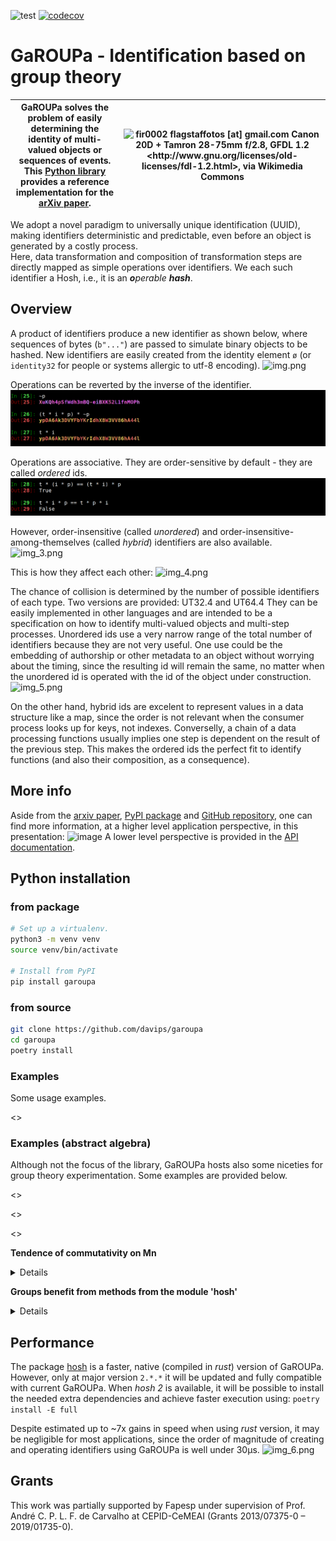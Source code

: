 ![test](https://github.com/davips/garoupa/workflows/test/badge.svg)
[![codecov](https://codecov.io/gh/davips/garoupa/branch/main/graph/badge.svg)](https://codecov.io/gh/davips/garoupa)

# GaROUPa - Identification based on group theory
GaROUPa solves the problem of easily determining the identity of multi-valued objects or sequences of events.<br>This [Python library](https://pypi.org/project/garoupa) provides a reference implementation for the [arXiv paper](xxxxxx).  | ![fir0002  flagstaffotos [at] gmail.com Canon 20D + Tamron 28-75mm f/2.8, GFDL 1.2 &lt;http://www.gnu.org/licenses/old-licenses/fdl-1.2.html&gt;, via Wikimedia Commons](https://upload.wikimedia.org/wikipedia/commons/thumb/a/a7/Malabar_grouper_melb_aquarium.jpg/256px-Malabar_grouper_melb_aquarium.jpg)
:-------------------------:|:-------------------------:

We adopt a novel paradigm to universally unique identification (UUID), making identifiers deterministic and predictable, 
even before an object is generated by a costly process.   
Here, data transformation and composition of transformation steps are directly mapped as simple operations over identifiers.
We each such identifier a Hosh, i.e., it is an _**o**perable **hash**_.

## Overview

A product of identifiers produce a new identifier as shown below,
where sequences of bytes (`b"..."`) are passed to simulate binary objects to be hashed.
New identifiers are easily created from the identity element `ø` 
(or `identity32` for people or systems allergic to utf-8 encoding).
![img.png](https://raw.githubusercontent.com/davips/garoupa/main/examples/img.png)

Operations can be reverted by the inverse of the identifier.
![img_1.png](img_1.png)

Operations are associative. They are order-sensitive by default - they are called _ordered_ ids.
![img_2.png](img_2.png)

However, order-insensitive (called _unordered_) and order-insensitive-among-themselves (called _hybrid_) 
identifiers are also available.
![img_3.png](https://raw.githubusercontent.com/davips/garoupa/8b556816e14145fdd045f55f6de0a830d9e1865d/examples/img_3.png)

This is how they affect each other:
![img_4.png](https://raw.githubusercontent.com/davips/garoupa/main/examples/img_4.png)

The chance of collision is determined by the number of possible identifiers of each type.
Two versions are provided: UT32.4 and UT64.4 They can be easily implemented in other languages and are 
intended to be a specification on how to identify multi-valued objects and multi-step processes.
Unordered ids use a very narrow range of the total number of identifiers because they are not very useful.
One use could be the embedding of  authorship or other metadata to an object without worrying about the timing, 
since the resulting id will remain the same, 
no matter when the unordered id is operated with the id of the object under construction.
![img_5.png](https://raw.githubusercontent.com/davips/garoupa/main/examples/img_5.png)

On the other hand, hybrid ids are excelent to represent values in a data structure like a map, 
since the order is not relevant when the consumer process looks up for keys, not indexes.
Converselly, a chain of a data processing functions usually implies one step is dependent on the result of the previous step.
This makes the ordered ids the perfect fit to identify functions (and also their composition, as a consequence).



## More info
Aside from the [arxiv paper](xxxxxxxxxxxx), [PyPI package](https://pypi.org/project/garoupa) 
and [GitHub repository](https://github.com/davips/garoupa), 
one can find more information, at a higher level application perspective, 
in this presentation:
![image](https://raw.githubusercontent.com/davips/garoupa/main/examples/capa-slides-gdocs.png)
A lower level perspective is provided in the [API documentation](docs/garoupa/index.html).

## Python installation
### from package
```bash
# Set up a virtualenv. 
python3 -m venv venv
source venv/bin/activate

# Install from PyPI
pip install garoupa
```

### from source
```bash
git clone https://github.com/davips/garoupa
cd garoupa
poetry install
```

### Examples
Some usage examples.

<<operation>>

### Examples (abstract algebra)
Although not the focus of the library, GaROUPa hosts also some niceties for group theory experimentation.
Some examples are provided below.

<<groups>>

<<commutativity>>

<<repetition>>

**Tendence of commutativity on Mn**
<details>
<p>

```python3
from itertools import chain

from garoupa.algebra.matrix.m import M
from garoupa.algebra.matrix.m8bit import M8bit


def traverse(G):
    i, count = G.order, G.order
    for idx, a in enumerate(G.sorted()):
        for b in list(G.sorted())[idx + 1:]:
            if a * b == b * a:
                count += 2
            i += 2
    print(f"|{G}| = ".rjust(20, ' '),
          f"{G.order}:".ljust(10, ' '),
          f"{count}/{i}:".rjust(15, ' '), f"  {G.bits} bits",
          f"\t{100 * count / i} %", sep="")


M1_4 = map(M, range(1, 5))
for G in chain(M1_4, [M8bit(), M(5)]):
    traverse(G)
# ...
for G in map(M, range(6, 11)):
    i, count = 0, 0
    for a, b in zip(G, G):
        if a * b == b * a:
            count += 1
        i += 1
        if i >= 1_000_000:
            break
    print(f"|{G}| = ".rjust(20, ' '),
          f"{G.order}:".ljust(10, ' '),
          f"{count}/{i}:".rjust(15, ' '), f"  {G.bits} bits",
          f"\t~{100 * count / i} %", sep="")

"""
|M1| = 1:                        1/1:  0 bits	100.0 %
|M2| = 2:                        4/4:  1 bits	100.0 %
|M3| = 8:                      40/64:  3 bits	62.5 %
|M4| = 64:                 1024/4096:  6 bits	25.0 %
|M8bit| = 256:              14848/65536:  8 bits	22.65625 %
|M5| = 1024:           62464/1048576:  10 bits	5.95703125 %
|M6| = 32768:              286/32768:  15 bits	0.872802734375 %
|M7| = 2097152:          683/1000000:  21 bits	0.0683 %
|M8| = 268435456:         30/1000000:  28 bits	0.003 %
|M9| = 68719476736:        1/1000000:  36 bits	0.0001 %
|M10| = 35184372088832:     0/1000000:  45 bits	0.0 %
"""
```
</p>
</details>

**Groups benefit from methods from the module 'hosh'**
<details>
<p>

```python3
from garoupa.algebra.matrix import M

m = ~M(23)
print(repr(m.hosh))
```
<a href="https://github.com/davips/garoupa/blob/main/examples/7KDd8TiA3S11QTkUid2wy87DQIeGQ35vB1bsP5Y6DjZ.png">
<img src="https://raw.githubusercontent.com/davips/garoupa/main/examples/7KDd8TiA3S11QTkUid2wy87DQIeGQ35vB1bsP5Y6DjZ.png" alt="Colored base-62 representation" width="380" height="18">
</a>
</p>
</details>



## Performance
The package [hosh](https://pypi.org/project/hosh) is a faster, native (compiled in _rust_) version of GaROUPa.
However, only at major version `2.*.*` it will be updated and fully compatible with current GaROUPa.
When _hosh 2_ is available, it will be possible to install the needed extra dependencies and achieve faster execution using: 
`poetry install -E full`

Despite estimated up to ~7x gains in speed when using _rust_ version, it may be negligible for most applications, 
since the order of magnitude of creating and operating identifiers using GaROUPa is well under 30μs.
![img_6.png](https://raw.githubusercontent.com/davips/garoupa/main/examples/img_6.png)

## Grants
This work was partially supported by Fapesp under supervision of
Prof. André C. P. L. F. de Carvalho at CEPID-CeMEAI (Grants 2013/07375-0 – 2019/01735-0).
